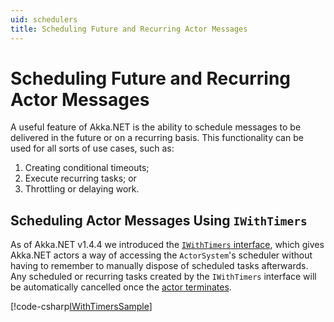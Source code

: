 ```yaml
---
uid: schedulers
title: Scheduling Future and Recurring Actor Messages
---
```


# Scheduling Future and Recurring Actor Messages
A useful feature of Akka.NET is the ability to schedule messages to be delivered in the future or on a recurring basis. This functionality can be used for all sorts of use cases, such as:

1. Creating conditional timeouts;
2. Execute recurring tasks; or
3. Throttling or delaying work.

## Scheduling Actor Messages Using `IWithTimers`
As of Akka.NET v1.4.4 we introduced the [`IWithTimers` interface](https://getakka.net/api/Akka.Actor.IWithTimers.html), which gives Akka.NET actors a way of accessing the `ActorSystem`'s scheduler without having to remember to manually dispose of scheduled tasks afterwards. Any scheduled or recurring tasks created by the `IWithTimers` interface will be automatically cancelled once the [actor terminates](xref:supervision).

[!code-csharp[IWithTimersSample](../../../src/core/Akka.Docs.Tests/Actors/SchedulerSpecs.cs?name=TimerActor)]